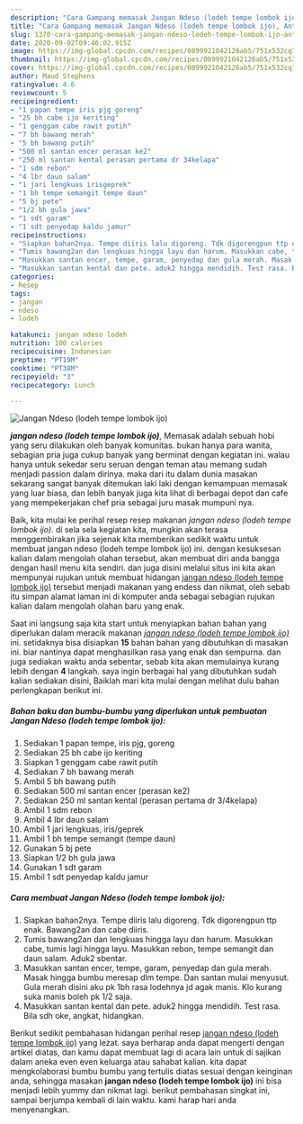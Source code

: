 ```yaml
---
description: "Cara Gampang memasak Jangan Ndeso (lodeh tempe lombok ijo), Anti Gagal"
title: "Cara Gampang memasak Jangan Ndeso (lodeh tempe lombok ijo), Anti Gagal"
slug: 1370-cara-gampang-memasak-jangan-ndeso-lodeh-tempe-lombok-ijo-anti-gagal
date: 2020-09-02T09:46:02.915Z
image: https://img-global.cpcdn.com/recipes/0899921042126ab5/751x532cq70/jangan-ndeso-lodeh-tempe-lombok-ijo-foto-resep-utama.jpg
thumbnail: https://img-global.cpcdn.com/recipes/0899921042126ab5/751x532cq70/jangan-ndeso-lodeh-tempe-lombok-ijo-foto-resep-utama.jpg
cover: https://img-global.cpcdn.com/recipes/0899921042126ab5/751x532cq70/jangan-ndeso-lodeh-tempe-lombok-ijo-foto-resep-utama.jpg
author: Maud Stephens
ratingvalue: 4.6
reviewcount: 5
recipeingredient:
- "1 papan tempe iris pjg goreng"
- "25 bh cabe ijo keriting"
- "1 genggam cabe rawit putih"
- "7 bh bawang merah"
- "5 bh bawang putih"
- "500 ml santan encer perasan ke2"
- "250 ml santan kental perasan pertama dr 34kelapa"
- "1 sdm rebon"
- "4 lbr daun salam"
- "1 jari lengkuas irisgeprek"
- "1 bh tempe semangit tempe daun"
- "5 bj pete"
- "1/2 bh gula jawa"
- "1 sdt garam"
- "1 sdt penyedap kaldu jamur"
recipeinstructions:
- "Siapkan bahan2nya. Tempe diiris lalu digoreng. Tdk digorengpun ttp enak. Bawang2an dan cabe diiris."
- "Tumis bawang2an dan lengkuas hingga layu dan harum. Masukkan cabe, tumis lagi hingga layu. Masukkan rebon, tempe semangit dan daun salam. Aduk2 sbentar."
- "Masukkan santan encer, tempe, garam, penyedap dan gula merah. Masak hingga bumbu meresap dlm tempe. Dan santan mulai menyusut. Gula merah disini aku pk 1bh rasa lodehnya jd agak manis. Klo kurang suka manis boleh pk 1/2 saja."
- "Masukkan santan kental dan pete. aduk2 hingga mendidih. Test rasa. Bila sdh oke, angkat, hidangkan."
categories:
- Resep
tags:
- jangan
- ndeso
- lodeh

katakunci: jangan ndeso lodeh 
nutrition: 100 calories
recipecuisine: Indonesian
preptime: "PT19M"
cooktime: "PT38M"
recipeyield: "3"
recipecategory: Lunch

---
```



![Jangan Ndeso (lodeh tempe lombok ijo)](https://img-global.cpcdn.com/recipes/0899921042126ab5/751x532cq70/jangan-ndeso-lodeh-tempe-lombok-ijo-foto-resep-utama.jpg)

<b><i>jangan ndeso (lodeh tempe lombok ijo)</i></b>, Memasak adalah sebuah hobi yang seru dilakukan oleh banyak komunitas. bukan hanya para wanita, sebagian pria juga cukup banyak yang berminat dengan kegiatan ini. walau hanya untuk sekedar seru seruan dengan teman atau memang sudah menjadi passion dalam dirinya. maka dari itu dalam dunia masakan sekarang sangat banyak ditemukan laki laki dengan kemampuan memasak yang luar biasa, dan lebih banyak juga kita lihat di berbagai depot dan cafe yang mempekerjakan chef pria sebagai juru masak mumpuni nya.

Baik, kita mulai ke perihal resep resep makanan <i>jangan ndeso (lodeh tempe lombok ijo)</i>. di sela sela kegiatan kita, mungkin akan terasa menggembirakan jika sejenak kita memberikan sedikit waktu untuk membuat jangan ndeso (lodeh tempe lombok ijo) ini. dengan kesuksesan kalian dalam mengolah olahan tersebut, akan membuat diri anda bangga dengan hasil menu kita sendiri. dan juga disini melalui situs ini kita akan mempunyai rujukan untuk membuat hidangan <u>jangan ndeso (lodeh tempe lombok ijo)</u> tersebut menjadi makanan yang endess dan nikmat, oleh sebab itu simpan alamat laman ini di komputer anda sebagai sebagian rujukan kalian dalam mengolah olahan baru yang enak.




Saat ini langsung saja kita start untuk menyiapkan bahan bahan yang diperlukan dalam meracik makanan <u><i>jangan ndeso (lodeh tempe lombok ijo)</i></u> ini. setidaknya bisa disiapkan <b>15</b> bahan bahan yang dibutuhkan di masakan ini. biar nantinya dapat menghasilkan rasa yang enak dan sempurna. dan juga sediakan waktu anda sebentar, sebab kita akan memulainya kurang lebih dengan <b>4</b> langkah. saya ingin berbagai hal yang dibutuhkan sudah kalian sediakan disini, Baiklah mari kita mulai dengan melihat dulu bahan perlengkapan berikut ini.

<!--inarticleads1-->

##### Bahan baku dan bumbu-bumbu yang diperlukan untuk pembuatan Jangan Ndeso (lodeh tempe lombok ijo):

1. Sediakan 1 papan tempe, iris pjg, goreng
1. Sediakan 25 bh cabe ijo keriting
1. Siapkan 1 genggam cabe rawit putih
1. Sediakan 7 bh bawang merah
1. Ambil 5 bh bawang putih
1. Sediakan 500 ml santan encer (perasan ke2)
1. Sediakan 250 ml santan kental (perasan pertama dr 3/4kelapa)
1. Ambil 1 sdm rebon
1. Ambil 4 lbr daun salam
1. Ambil 1 jari lengkuas, iris/geprek
1. Ambil 1 bh tempe semangit (tempe daun)
1. Gunakan 5 bj pete
1. Siapkan 1/2 bh gula jawa
1. Gunakan 1 sdt garam
1. Ambil 1 sdt penyedap kaldu jamur




<!--inarticleads2-->

##### Cara membuat Jangan Ndeso (lodeh tempe lombok ijo):

1. Siapkan bahan2nya. Tempe diiris lalu digoreng. Tdk digorengpun ttp enak. Bawang2an dan cabe diiris.
1. Tumis bawang2an dan lengkuas hingga layu dan harum. Masukkan cabe, tumis lagi hingga layu. Masukkan rebon, tempe semangit dan daun salam. Aduk2 sbentar.
1. Masukkan santan encer, tempe, garam, penyedap dan gula merah. Masak hingga bumbu meresap dlm tempe. Dan santan mulai menyusut. Gula merah disini aku pk 1bh rasa lodehnya jd agak manis. Klo kurang suka manis boleh pk 1/2 saja.
1. Masukkan santan kental dan pete. aduk2 hingga mendidih. Test rasa. Bila sdh oke, angkat, hidangkan.




Berikut sedikit pembahasan hidangan perihal resep <u>jangan ndeso (lodeh tempe lombok ijo)</u> yang lezat. saya berharap anda dapat mengerti dengan artikel diatas, dan kamu dapat membuat lagi di acara lain untuk di sajikan dalam aneka even even keluarga atau sahabat kalian. kita dapat mengkolaborasi bumbu bumbu yang tertulis diatas sesuai dengan keinginan anda, sehingga masakan <b>jangan ndeso (lodeh tempe lombok ijo)</b> ini bisa menjadi lebih yummy dan nikmat lagi. berikut pembahasan singkat ini, sampai berjumpa kembali di lain waktu. kami harap hari anda menyenangkan.

